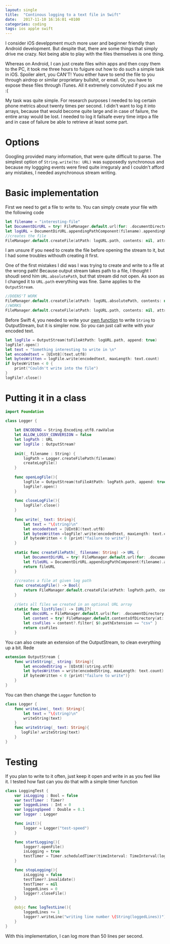 ```yaml
---
layout: single
title:  "Continous logging to a text file in Swift"
date:   2017-11-10 16:16:01 +0100
categories: coding
tags: ios apple swift
---
```


I consider iOS develppment much more user and beginner friendly than Android development. But despite that, there are some things that simply drive me crazy. Not being able to play with the files themselves is one thing.

Whereas on Android, I can just create files wihin apps and then copy them to the PC, it took me three hours to fuigure out how to do such a simple task in iOS. Spoiler alert, you CAN'T! Yuou either have to send the file to you through airdrop or similar proprietary bullshit, or email. Or, you have to expose these files through iTunes. All it extremely convoluted if you ask me :(

My task was quite simple. For research purposes I needed to log certain phone metrics about twenty times per second. I didn't want to log it into arrays, because that would become quite large and in case of failure, the entire array would be lost. I needed to log it failsafe every time intpo a file and in case of failure be able to retrieve at least some part.

# Options
Googling provided many information, that were quite difficult to parse. The simplest option of `String.write(to: URL)` was supposedly synchronous and because my loggging events were fired quite irreguraly and I couldn't afford any mistakes, I needed asynchronous stream writing. 


# Basic implementation
First we need to get a file to write to. You can simply create your file with the following code
```swift
let filename = "interesting-file"
let DocumentDirURL = try! FileManager.default.url(for: .documentDirectory, in: .userDomainMask, appropriateFor: nil, create: true)
let logURL = DocumentDirURL.appendingPathComponent(filename).appendingPathExtension("txt")
//creates the file
FileManager.default.createFile(atPath: logURL.path, contents: nil, attributes: nil)
```
I am unsure if you need to create the file before opening the stream to it, but I had some troubles withouth creating it first.

One of the first mistakes I did was I was trying to create and write to a file at the wrong path! Because output stream takes path to a file, I thought I shoudl send him `URL.absolutePath`, but that stream did not open. As soon as I changed it to `URL.path` everything was fine. Same applies to the `OutputStream`.

```swift
//DOENS'T WORK
FileManager.default.createFile(atPath: logURL.absolutePath, contents: nil, attributes: nil)
//WORKS
FileManager.default.createFile(atPath: logURL.path, contents: nil, attributes: nil)
```

Before Swift 4, you needed to write your [own function](https://stackoverflow.com/questions/26989493/how-to-open-file-and-append-a-string-in-it-swift) to write `String` to OutputStream, but it is simpler now. So you can just call write with your encoded text.

``` swift
let logFile = OutputStream(toFileAtPath: logURL.path, append: true)
logFile?.open()
let text = "Something interesting to write in \n"
let encodedtext = [UInt8](text.utf8)
let bytesWritten = logFile.write(encodedtext, maxLength: text.count)
if bytesWritten < 0 {
    print("Couldn't write into the file")
}
logFile?.close()
```

# Putting it in a class
```swift
import Foundation

class Logger {
    
    let ENCODING = String.Encoding.utf8.rawValue
    let ALLOW_LOSSY_CONVERSION = false
    let logPath : URL
    var logFile : OutputStream?
    
    init(_ filename : String) {
        logPath = Logger.createFilePath(filename)
        createLogFile()
    }
    
    func openLogFile(){
        logFile = OutputStream(toFileAtPath: logPath.path, append: true)
        logFile?.open()
    }
    
    func closeLogFile(){
        logFile?.close()
    }
    
    func write(_ text: String){
        let text = "\(string)\n"
        let encodedtext = [UInt8](text.utf8)
        let bytesWritten =logFile?.write(encodedtext, maxLength: text.count)
        if bytesWritten < 0 {print("failure to write")}
    }
    
    static func createFilePath(_ filename: String) -> URL {
        let DocumentDirURL = try! FileManager.default.url(for: .documentDirectory, in: .userDomainMask, appropriateFor: nil, create: true)
        let fileURL = DocumentDirURL.appendingPathComponent(filename).appendingPathExtension("csv")
        return fileURL
    }
    
    //creates a file at given log path
    func createLogFile() -> Bool{
        return FileManager.default.createFile(atPath: logPath.path, contents: nil, attributes: nil)
    }
    
    //Gets all files we created in an optional URL array
    static func listFiles() -> [URL]?{
        let docsURL = FileManager.default.urls(for: .documentDirectory, in: .userDomainMask).first!
        let content = try? FileManager.default.contentsOfDirectory(at: docsURL, includingPropertiesForKeys: nil, options: [])
        let csvFiles = content?.filter{ $0.pathExtension == "csv" }
        return csvFiles
    }
```

You can also create an extension of the OutputStream, to clean everything up a bit. Rede

```swift
extension OutputStream {
    func writeString(_ string: String){
        let encodedString = [UInt8](string.utf8)
        let bytesWritten = write(encodedString, maxLength: text.count)
        if bytesWritten < 0 {print("failure to write")}
    }
}
```
You can then change the `Logger` function to 
```swift
class Logger {
    func writeLine(_ text: String){
        let text = "\(string)\n"
        writeString(text)
    }
    func writeString(_ text: String){
       logFile?.writeString(text)
    }
}
```

# Testing

If you plan to write to it often, just keep it open and write in as you feel like it. I tested how fast can you do that with a simple timer function

```swift
class LoggingTest {
    var isLogging : Bool = false
    var testTimer : Timer?
    var loggedLines : Int = 0
    var loggingSpeed : Double = 0.1
    var logger : Logger

    func init(){
        logger = Logger("test-speed")
    }

    func startLogging(){
        logger?.openFile()
        isLogging = true
        testTimer = Timer.scheduledTimer(timeInterval: TimeInterval(loggingSpeed), target: self, selector: (#selector(LoggingTest.logTestLine)), userInfo: nil, repeats: true)
    }

    func stopLogging(){
        isLogging = false
        testTimer?.invalidate()
        testTimer = nil
        loggedLines = 0
        logger?.closeFile()
    }

    @objc func logTestLine(){
        loggedLines += 1
        logger?.writeLine("writing line number \(String(loggedLines))")
    }
}
```


With this implementation, I can log more than 50 lines per second. 